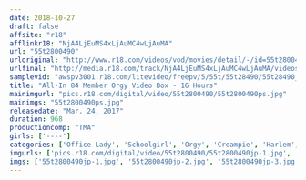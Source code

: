```yaml
---
date: 2018-10-27
draft: false
affsite: "r18"
afflinkr18: "NjA4LjEuMS4xLjAuMC4wLjAuMA"
url: "55t2800490"
urloriginal: "http://www.r18.com/videos/vod/movies/detail/-/id=55t2800490"
urlfinal: "http://media.r18.com/track/NjA4LjEuMS4xLjAuMC4wLjAuMA/videos/vod/movies/detail/-/id=55t2800490"
samplevid: "awspv3001.r18.com/litevideo/freepv/5/55t/55t28490/55t28490_dmb_w.mp4"
title: "All-In 84 Member Orgy Video Box - 16 Hours"
mainimgurl: "pics.r18.com/digital/video/55t2800490/55t2800490ps.jpg"
mainimgs: "55t2800490ps.jpg"
releasedate: "Mar. 24, 2017"
duration: 968
productioncomp: "TMA"
girls: ['----']
categories: ['Office Lady', 'Schoolgirl', 'Orgy', 'Creampie', 'Harlem', 'Compilation', 'Hi-Def', 'More Than 16 Hours Of Footage']
imgurls: ['pics.r18.com/digital/video/55t2800490/55t2800490jp-1.jpg', 'pics.r18.com/digital/video/55t2800490/55t2800490jp-2.jpg', 'pics.r18.com/digital/video/55t2800490/55t2800490jp-3.jpg', 'pics.r18.com/digital/video/55t2800490/55t2800490jp-4.jpg', 'pics.r18.com/digital/video/55t2800490/55t2800490jp-5.jpg', 'pics.r18.com/digital/video/55t2800490/55t2800490jp-6.jpg', 'pics.r18.com/digital/video/55t2800490/55t2800490jp-7.jpg', 'pics.r18.com/digital/video/55t2800490/55t2800490jp-8.jpg', 'pics.r18.com/digital/video/55t2800490/55t2800490jp-9.jpg', 'pics.r18.com/digital/video/55t2800490/55t2800490jp-10.jpg', 'pics.r18.com/digital/video/55t2800490/55t2800490jp-11.jpg', 'pics.r18.com/digital/video/55t2800490/55t2800490jp-12.jpg', 'pics.r18.com/digital/video/55t2800490/55t2800490jp-13.jpg', 'pics.r18.com/digital/video/55t2800490/55t2800490jp-14.jpg', 'pics.r18.com/digital/video/55t2800490/55t2800490jp-15.jpg', 'pics.r18.com/digital/video/55t2800490/55t2800490jp-16.jpg', 'pics.r18.com/digital/video/55t2800490/55t2800490jp-17.jpg', 'pics.r18.com/digital/video/55t2800490/55t2800490jp-18.jpg', 'pics.r18.com/digital/video/55t2800490/55t2800490jp-19.jpg', 'pics.r18.com/digital/video/55t2800490/55t2800490jp-20.jpg']
imgs: ['55t2800490jp-1.jpg', '55t2800490jp-2.jpg', '55t2800490jp-3.jpg', '55t2800490jp-4.jpg', '55t2800490jp-5.jpg', '55t2800490jp-6.jpg', '55t2800490jp-7.jpg', '55t2800490jp-8.jpg', '55t2800490jp-9.jpg', '55t2800490jp-10.jpg', '55t2800490jp-11.jpg', '55t2800490jp-12.jpg', '55t2800490jp-13.jpg', '55t2800490jp-14.jpg', '55t2800490jp-15.jpg', '55t2800490jp-16.jpg', '55t2800490jp-17.jpg', '55t2800490jp-18.jpg', '55t2800490jp-19.jpg', '55t2800490jp-20.jpg']
---
```

